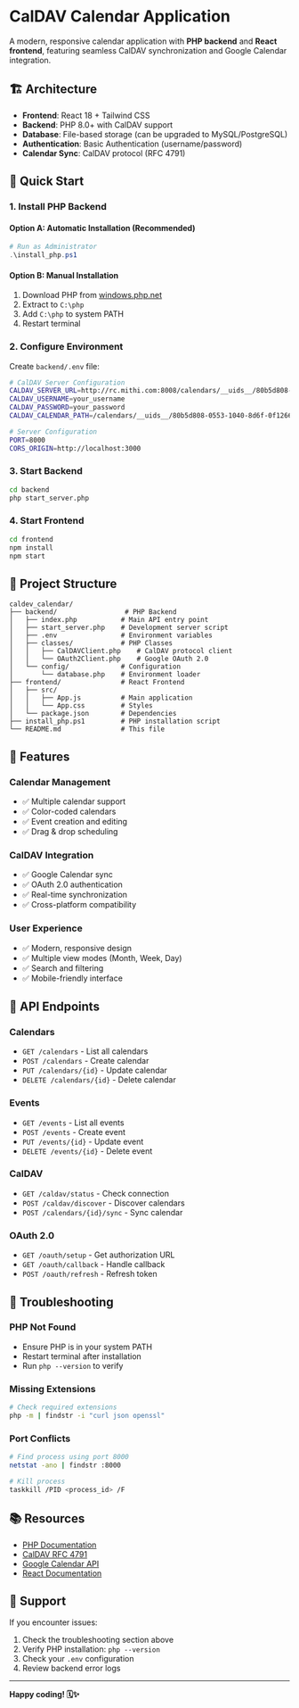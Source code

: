 # CalDAV Calendar Application

A modern, responsive calendar application with **PHP backend** and **React frontend**, featuring seamless CalDAV synchronization and Google Calendar integration.

## 🏗️ **Architecture**

- **Frontend**: React 18 + Tailwind CSS
- **Backend**: PHP 8.0+ with CalDAV support
- **Database**: File-based storage (can be upgraded to MySQL/PostgreSQL)
- **Authentication**: Basic Authentication (username/password)
- **Calendar Sync**: CalDAV protocol (RFC 4791)

## 🚀 **Quick Start**

### **1. Install PHP Backend**

#### **Option A: Automatic Installation (Recommended)**
```powershell
# Run as Administrator
.\install_php.ps1
```

#### **Option B: Manual Installation**
1. Download PHP from [windows.php.net](https://windows.php.net/download/)
2. Extract to `C:\php`
3. Add `C:\php` to system PATH
4. Restart terminal

### **2. Configure Environment**

Create `backend/.env` file:
```bash
# CalDAV Server Configuration
CALDAV_SERVER_URL=http://rc.mithi.com:8008/calendars/__uids__/80b5d808-0553-1040-8d6f-0f1266787052/calendar/
CALDAV_USERNAME=your_username
CALDAV_PASSWORD=your_password
CALDAV_CALENDAR_PATH=/calendars/__uids__/80b5d808-0553-1040-8d6f-0f1266787052/calendar/

# Server Configuration
PORT=8000
CORS_ORIGIN=http://localhost:3000
```

### **3. Start Backend**

```bash
cd backend
php start_server.php
```

### **4. Start Frontend**

```bash
cd frontend
npm install
npm start
```

## 📁 **Project Structure**

```
caldev_calendar/
├── backend/                 # PHP Backend
│   ├── index.php           # Main API entry point
│   ├── start_server.php    # Development server script
│   ├── .env                # Environment variables
│   ├── classes/            # PHP Classes
│   │   ├── CalDAVClient.php    # CalDAV protocol client
│   │   └── OAuth2Client.php    # Google OAuth 2.0
│   └── config/             # Configuration
│       └── database.php    # Environment loader
├── frontend/               # React Frontend
│   ├── src/
│   │   ├── App.js          # Main application
│   │   └── App.css         # Styles
│   └── package.json        # Dependencies
├── install_php.ps1         # PHP installation script
└── README.md               # This file
```

## 🌟 **Features**

### **Calendar Management**
- ✅ Multiple calendar support
- ✅ Color-coded calendars
- ✅ Event creation and editing
- ✅ Drag & drop scheduling

### **CalDAV Integration**
- ✅ Google Calendar sync
- ✅ OAuth 2.0 authentication
- ✅ Real-time synchronization
- ✅ Cross-platform compatibility

### **User Experience**
- ✅ Modern, responsive design
- ✅ Multiple view modes (Month, Week, Day)
- ✅ Search and filtering
- ✅ Mobile-friendly interface

## 🔧 **API Endpoints**

### **Calendars**
- `GET /calendars` - List all calendars
- `POST /calendars` - Create calendar
- `PUT /calendars/{id}` - Update calendar
- `DELETE /calendars/{id}` - Delete calendar

### **Events**
- `GET /events` - List all events
- `POST /events` - Create event
- `PUT /events/{id}` - Update event
- `DELETE /events/{id}` - Delete event

### **CalDAV**
- `GET /caldav/status` - Check connection
- `POST /caldav/discover` - Discover calendars
- `POST /calendars/{id}/sync` - Sync calendar

### **OAuth 2.0**
- `GET /oauth/setup` - Get authorization URL
- `GET /oauth/callback` - Handle callback
- `POST /oauth/refresh` - Refresh token

## 🐛 **Troubleshooting**

### **PHP Not Found**
- Ensure PHP is in your system PATH
- Restart terminal after installation
- Run `php --version` to verify

### **Missing Extensions**
```bash
# Check required extensions
php -m | findstr -i "curl json openssl"
```

### **Port Conflicts**
```bash
# Find process using port 8000
netstat -ano | findstr :8000

# Kill process
taskkill /PID <process_id> /F
```

## 📚 **Resources**

- [PHP Documentation](https://www.php.net/docs.php)
- [CalDAV RFC 4791](https://tools.ietf.org/html/rfc4791)
- [Google Calendar API](https://developers.google.com/calendar)
- [React Documentation](https://reactjs.org/docs/)

## 🤝 **Support**

If you encounter issues:

1. Check the troubleshooting section above
2. Verify PHP installation: `php --version`
3. Check your `.env` configuration
4. Review backend error logs

---

**Happy coding! 🗓️✨**
